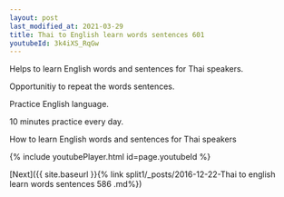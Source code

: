 ```yaml
---
layout: post
last_modified_at: 2021-03-29
title: Thai to English learn words sentences 601 
youtubeId: 3k4iXS_RqGw
---
```

 
 
Helps to learn English words and sentences for Thai speakers.

Opportunitiy to repeat the words sentences. 

Practice English language. 
 
10 minutes practice every day. 
 
How to learn English words and sentences for Thai speakers 
 
{% include youtubePlayer.html id=page.youtubeId %}
 
 
[Next]({{ site.baseurl }}{% link  split1/_posts/2016-12-22-Thai to english learn words sentences 586 .md%})
 
